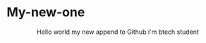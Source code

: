 # My-new-one
<html>

<header>
<body>

Hello world my new append to Github
i'm btech student

</body>

</html>
